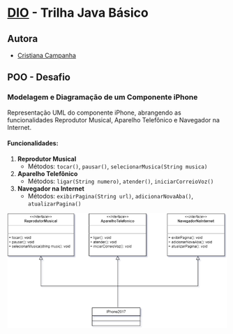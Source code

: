 # [DIO](www.dio.me) - Trilha Java Básico

## Autora
- [Cristiana Campanha](https://github.com/ccampanha)

## POO - Desafio

### Modelagem e Diagramação de um Componente iPhone

Representação UML do componente iPhone, abrangendo as funcionalidades Reprodutor Musical, Aparelho Telefônico e Navegador na Internet.

#### Funcionalidades:
1. **Reprodutor Musical**
   - Métodos: `tocar()`, `pausar()`, `selecionarMusica(String musica)`
2. **Aparelho Telefônico**
   - Métodos: `ligar(String numero)`, `atender()`, `iniciarCorreioVoz()`
3. **Navegador na Internet**
   - Métodos: `exibirPagina(String url)`, `adicionarNovaAba()`, `atualizarPagina()`

![Diagrama de classes](<iphone17.drawio.png>)